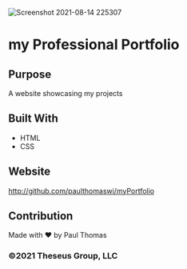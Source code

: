 ![Screenshot 2021-08-14 225307](https://user-images.githubusercontent.com/87770976/129466503-4949ac3b-a9ba-4396-b781-a9cf24a2de85.png)
# my Professional Portfolio

## Purpose
A website showcasing my projects

## Built With
* HTML
* CSS

## Website
http://github.com/paulthomaswi/myPortfolio

## Contribution
Made with ❤ by Paul Thomas

### ©2021 Theseus Group, LLC
